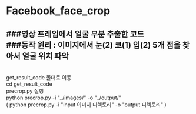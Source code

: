 # Facebook_face_crop
###영상 프레임에서 얼굴 부분 추출한 코드
</br>
###동작 원리 : 이미지에서 눈(2) 코(1) 입(2) 5개 점을 찾아서 얼굴 위치 파악
</br>
-----------------------------------------------------------------------
</br>
get_result_code 폴더로 이동
</br>
cd get_result_code
</br>
precrop.py 실행
</br>
python precrop.py -i "../images/" -o "../output/"
</br>
( python precrop.py -i "input 이미지 디렉토리" -o "output 디렉토리" )

